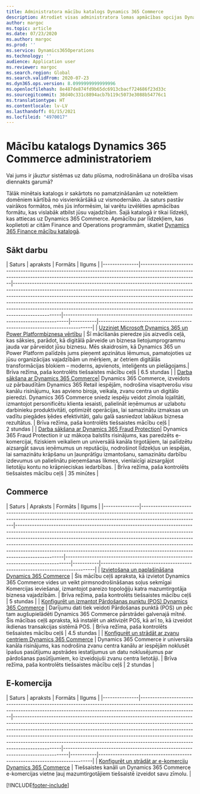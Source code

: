 ```yaml
---
title: Administratora mācību katalogs Dynamics 365 Commerce
description: Atrodiet visas administratora lomas apmācības opcijas Dynamics 365 Commerce.
author: margoc
ms.topic: article
ms.date: 07/23/2020
ms.author: margoc
ms.prod: ''
ms.service: Dynamics365Operations
ms.technology: ''
audience: Application user
ms.reviewer: margoc
ms.search.region: Global
ms.search.validFrom: 2020-07-23
ms.dyn365.ops.version: 8.0999999999999996
ms.openlocfilehash: 8e487de874fd9b65dc6913cbacf724686f23d33c
ms.sourcegitcommit: 38d40c331c8894acb7b119c5073e3088b54776c1
ms.translationtype: HT
ms.contentlocale: lv-LV
ms.lasthandoff: 01/15/2021
ms.locfileid: "4970017"
---
```

# <a name="learning-catalog-for-dynamics-365-commerce-administrators"></a>Mācību katalogs Dynamics 365 Commerce administratoriem

Vai jums ir jāuztur sistēmas uz datu plūsma, nodrošināšana un drošība visas diennakts garumā?

Tālāk minētais katalogs ir sakārtots no pamatzināšanām uz noteiktiem domēniem kārtībā no visvienkāršākā uz vismodernāko. Ja saturs pastāv vairākos formātos, mēs jūs informēsim, lai varētu izvēlēties apmācības formātu, kas vislabāk atbilst jūsu vajadzībām. Šajā katalogā ir tikai līdzekļi, kas attiecas uz Dynamics 365 Commerce. Apmācību par līdzekļiem, kas koplietoti ar citām Finance and Operations programmām, skatiet [Dynamics 365 Finance mācību katalogā](../../finance/get-started/learning-catalog-administrator.md).

## <a name="get-started"></a>Sākt darbu<a name="get-started"></a>

| Saturs  | apraksts  | Formāts  | Ilgums    |
|---------------|------------------------------------------------------------------------------------------------------------------------------------------------------------------------------------|--------------------------------------------------------------------------------------------------------------------------------------------------------------------------------------------------------------------------------------------------------------------------------------------------------------------------------------------------------------------------------------------------------------------------|--------------------------------------------------------------------------------|-----------|---------------------------------------------------------------------------|
| [Uzziniet Microsoft Dynamics 365 un Power Platformbiznesa vērtību](https://docs.microsoft.com/learn/paths/learn-business-value-of-dynamics-365-and-power-platform/)   | Šī mācīšanās pieredze jūs aizvedīs ceļā, kas sāksies, parādot, kā digitālā pārveide un biznesa lietojumprogrammu jauda var pārveidot jūsu biznesu. Mēs skaidrosim, kā Dynamics 365 un Power Platform palīdzēs jums pieņemt apzinātus lēmumus, pamatojoties uz jūsu organizācijas vajadzībām un mērķiem, ar četriem digitālās transformācijas blokiem – moderns, apvienots, inteliģents un pielāgojams.| Brīva režīma, paša kontrolēts tiešsaistes mācību ceļš | 6.5 stundas |
| [Darba sākšana ar Dynamics 365 Commerce](https://docs.microsoft.com/learn/paths/get-started-dynamics-365-commerce/)| Dynamics 365 Commerce, izveidots uz pārbaudītām Dynamics 365 Retail   iespējām, nodrošina visaptverošu visu kanālu risinājumu, kas apvieno biroja, veikala, zvanu centra un digitālo pieredzi. Dynamics 365 Commerce sniedz iespēju veidot zīmola lojalitāti, izmantojot personificētu klienta iesaisti, palielināt ieņēmumus ar uzlabotu darbinieku produktivitāti, optimizēt operācijas, lai samazinātu izmaksas un vadītu piegādes ķēdes efektivitāti, galu galā sasniedzot labākus biznesa rezultātus. | Brīva režīma, paša kontrolēts tiešsaistes mācību ceļš | 2 stundas   |
| [Darba sākšana ar Dynamics 365 Fraud Protection](https://docs.microsoft.com/learn/modules/get-started-fraud-protection/)| Dynamics 365 Fraud Protection ir uz mākoņa balstīts risinājums, kas paredzēts e-komercijai, fiziskiem veikaliem un universālā kanāla tirgotājiem, lai palīdzētu aizsargāt savus ieņēmumus un reputāciju, nodrošinot līdzekļus un iespējas, lai samazinātu krāpšanu un ļaunprātīgu izmantošanu, samazinātu darbību izdevumus un palielinātu pieņemšanas likmes, vienlaicīgi aizsargājot lietotāju kontu no krāpnieciskas iedarbības. | Brīva režīma, paša kontrolēts tiešsaistes mācību ceļš | 35 minūtes |

## <a name="commerce"></a>Commerce<a name="commerce"></a>

| Saturs  | Apraksts  | Formāts  | Ilgums    |
|---------------|------------------------------------------------------------------------------------------------------------------------------------------------------------------------------------|--------------------------------------------------------------------------------------------------------------------------------------------------------------------------------------------------------------------------------------------------------------------------------------------------------------------------------------------------------------------------------------------------------------------------|--------------------------------------------------------------------------------|-----------|---------------------------------------------------------------------------|
| [Izvietošana un paplašināšana Dynamics 365 Commerce](https://docs.microsoft.com/learn/paths/deploy-dynamics-365-commerce/) | Šis mācību ceļš apraksta, kā izvietot Dynamics 365 Commerce vides un veikt pirmsnodrošināšanas soļus sekmīgai Komercijas ieviešanai, izmantojot pareizo topoloģiju katra mazumtirgotāja biznesa vajadzībām. | Brīva režīma, paša kontrolēts tiešsaistes mācību ceļš | 5 stundas   |
| [Konfigurēt un izmantot Pārdošanas punktu (POS) Dynamics 365 Commerce](https://docs.microsoft.com/learn/paths/configure-use-pos-commerce/)         | Darījumu dati tiek veidoti Pārdošanas punktā (POS) un pēc tam augšupielādēti Dynamics 365 Commerce pārstrādei galvenajā mītnē. Šis mācības ceļš apraksta, kā instalēt un aktivizēt POS, kā arī to, kā izveidot ikdienas transakcijas sistēmā POS. | Brīva režīma, paša kontrolēts tiešsaistes mācību ceļš | 4.5 stundas |
| [Konfigurēt un strādāt ar zvanu centriem Dynamics 365 Commerce](https://docs.microsoft.com/learn/paths/configure-work-call-centers-commerce/) | Dynamics 365 Commerce ir universāla kanāla risinājums, kas nodrošina zvanu centra kanālu ar iespējām noklusēt īpašus pasūtījumu apstrādes iestatījumus un datu noklusējumus par pārdošanas pasūtījumiem, ko izveidojuši zvanu centra lietotāji.                                  | Brīva režīma, paša kontrolēts tiešsaistes mācību ceļš | 2 stundas   |

## <a name="e-commerce"></a>E-komercija<a name="e-commerce"></a>

| Saturs  | apraksts  | Formāts  | Ilgums    |
|---------------|------------------------------------------------------------------------------------------------------------------------------------------------------------------------------------|--------------------------------------------------------------------------------------------------------------------------------------------------------------------------------------------------------------------------------------------------------------------------------------------------------------------------------------------------------------------------------------------------------------------------|--------------------------------------------------------------------------------|-----------|---------------------------------------------------------------------------|
| [Konfigurēt un strādāt ar e-komerciju Dynamics 365 Commerce](https://docs.microsoft.com/learn/paths/configure-work-e-commerce/)              | Tiešsaistes kanāli un Dynamics 365 Commerce e-komercijas vietne ļauj mazumtirgotājiem tiešsaistē izveidot savu zīmolu. |


[!INCLUDE[footer-include](../../includes/footer-banner.md)]